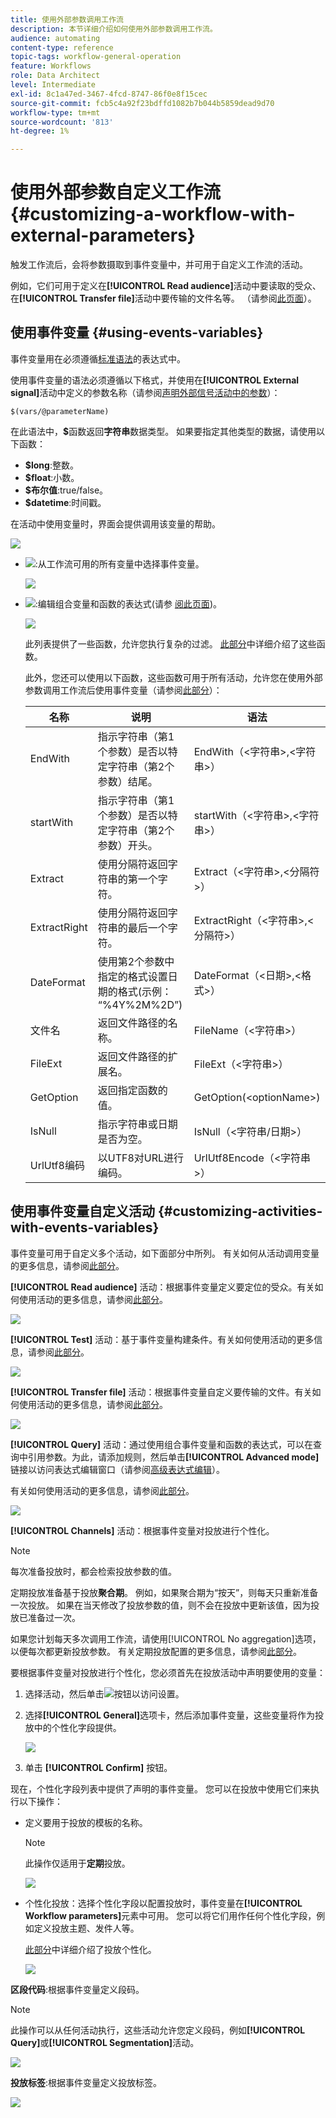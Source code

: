 ```yaml
---
title: 使用外部参数调用工作流
description: 本节详细介绍如何使用外部参数调用工作流。
audience: automating
content-type: reference
topic-tags: workflow-general-operation
feature: Workflows
role: Data Architect
level: Intermediate
exl-id: 8c1a47ed-3467-4fcd-8747-86f0e8f15cec
source-git-commit: fcb5c4a92f23bdffd1082b7b044b5859dead9d70
workflow-type: tm+mt
source-wordcount: '813'
ht-degree: 1%

---
```


# 使用外部参数自定义工作流 {#customizing-a-workflow-with-external-parameters}

触发工作流后，会将参数摄取到事件变量中，并可用于自定义工作流的活动。

例如，它们可用于定义在&#x200B;**[!UICONTROL Read audience]**&#x200B;活动中要读取的受众、在&#x200B;**[!UICONTROL Transfer file]**&#x200B;活动中要传输的文件名等。 （请参阅[此页面](../../automating/using/customizing-workflow-external-parameters.md)）。

## 使用事件变量 {#using-events-variables}

事件变量用在必须遵循[标准语法](../../automating/using/advanced-expression-editing.md#standard-syntax)的表达式中。

使用事件变量的语法必须遵循以下格式，并使用在&#x200B;**[!UICONTROL External signal]**&#x200B;活动中定义的参数名称（请参阅[声明外部信号活动中的参数](../../automating/using/declaring-parameters-external-signal.md)）：

```
$(vars/@parameterName)
```

在此语法中，**$**&#x200B;函数返回&#x200B;**字符串**&#x200B;数据类型。 如果要指定其他类型的数据，请使用以下函数：

* **$long**:整数。
* **$float**:小数。
* **$布尔值**:true/false。
* **$datetime**:时间戳。

在活动中使用变量时，界面会提供调用该变量的帮助。

![](assets/extsignal_callparameter.png)

* ![](assets/extsignal_picker.png):从工作流可用的所有变量中选择事件变量。

   ![](assets/wkf_test_activity_variables.png)

* ![](assets/extsignal_expression_editor.png):编辑组合变量和函数的表达式(请参 [阅此页面](../../automating/using/advanced-expression-editing.md))。

   ![](assets/wkf_test_activity_variables_expression.png)

   此列表提供了一些函数，允许您执行复杂的过滤。 [此部分](../../automating/using/list-of-functions.md)中详细介绍了这些函数。

   此外，您还可以使用以下函数，这些函数可用于所有活动，允许您在使用外部参数调用工作流后使用事件变量（请参阅[此部分](../../automating/using/customizing-workflow-external-parameters.md#customizing-activities-with-events-variables)）：

   | 名称 | 说明 | 语法 |
   | ---------|----------|---------|
   | EndWith | 指示字符串（第1个参数）是否以特定字符串（第2个参数）结尾。 | EndWith（&lt;字符串>,&lt;字符串>） |
   | startWith | 指示字符串（第1个参数）是否以特定字符串（第2个参数）开头。 | startWith（&lt;字符串>,&lt;字符串>） |
   | Extract | 使用分隔符返回字符串的第一个字符。 | Extract（&lt;字符串>,&lt;分隔符>） |
   | ExtractRight | 使用分隔符返回字符串的最后一个字符。 | ExtractRight（&lt;字符串>,&lt;分隔符>） |
   | DateFormat | 使用第2个参数中指定的格式设置日期的格式(示例： “%4Y%2M%2D”) | DateFormat（&lt;日期>,&lt;格式>） |
   | 文件名 | 返回文件路径的名称。 | FileName（&lt;字符串>） |
   | FileExt | 返回文件路径的扩展名。 | FileExt（&lt;字符串>） |
   | GetOption | 返回指定函数的值。 | GetOption(&lt;optionName>) |
   | IsNull | 指示字符串或日期是否为空。 | IsNull（&lt;字符串/日期>） |
   | UrlUtf8编码 | 以UTF8对URL进行编码。 | UrlUtf8Encode（&lt;字符串>） |

## 使用事件变量自定义活动 {#customizing-activities-with-events-variables}

事件变量可用于自定义多个活动，如下面部分中所列。 有关如何从活动调用变量的更多信息，请参阅[此部分](../../automating/using/customizing-workflow-external-parameters.md#using-events-variables)。

**[!UICONTROL Read audience]** 活动：根据事件变量定义要定位的受众。有关如何使用活动的更多信息，请参阅[此部分](../../automating/using/read-audience.md)。

![](assets/extsignal_activities_audience.png)

**[!UICONTROL Test]** 活动：基于事件变量构建条件。有关如何使用活动的更多信息，请参阅[此部分](../../automating/using/test.md)。

![](assets/extsignal_activities_test.png)

**[!UICONTROL Transfer file]** 活动：根据事件变量自定义要传输的文件。有关如何使用活动的更多信息，请参阅[此部分](../../automating/using/transfer-file.md)。

![](assets/extsignal_activities_transfer.png)

**[!UICONTROL Query]** 活动：通过使用组合事件变量和函数的表达式，可以在查询中引用参数。为此，请添加规则，然后单击&#x200B;**[!UICONTROL Advanced mode]**&#x200B;链接以访问表达式编辑窗口（请参阅[高级表达式编辑](../../automating/using/advanced-expression-editing.md)）。

有关如何使用活动的更多信息，请参阅[此部分](../../automating/using/query.md)。

![](assets/extsignal_activities_query.png)

**[!UICONTROL Channels]** 活动：根据事件变量对投放进行个性化。

>[!NOTE]
>
>每次准备投放时，都会检索投放参数的值。
>
>定期投放准备基于投放&#x200B;**聚合期**。 例如，如果聚合期为“按天”，则每天只重新准备一次投放。 如果在当天修改了投放参数的值，则不会在投放中更新该值，因为投放已准备过一次。
>
>如果您计划每天多次调用工作流，请使用[!UICONTROL No aggregation]选项，以便每次都更新投放参数。 有关定期投放配置的更多信息，请参阅[此部分](/help/automating/using/email-delivery.md#configuration)。

要根据事件变量对投放进行个性化，您必须首先在投放活动中声明要使用的变量：

1. 选择活动，然后单击![](assets/dlv_activity_params-24px.png)按钮以访问设置。
1. 选择&#x200B;**[!UICONTROL General]**&#x200B;选项卡，然后添加事件变量，这些变量将作为投放中的个性化字段提供。

   ![](assets/extsignal_activities_delivery.png)

1. 单击 **[!UICONTROL Confirm]** 按钮。

现在，个性化字段列表中提供了声明的事件变量。 您可以在投放中使用它们来执行以下操作：

* 定义要用于投放的模板的名称。

   >[!NOTE]
   >
   >此操作仅适用于&#x200B;**定期**&#x200B;投放。

   ![](assets/extsignal_activities_template.png)

* 个性化投放：选择个性化字段以配置投放时，事件变量在&#x200B;**[!UICONTROL Workflow parameters]**&#x200B;元素中可用。 您可以将它们用作任何个性化字段，例如定义投放主题、发件人等。

   [此部分](../../designing/using/personalization.md)中详细介绍了投放个性化。

   ![](assets/extsignal_activities_perso.png)

**区段代码**:根据事件变量定义段码。

>[!NOTE]
>
>此操作可以从任何活动执行，这些活动允许您定义段码，例如&#x200B;**[!UICONTROL Query]**&#x200B;或&#x200B;**[!UICONTROL Segmentation]**&#x200B;活动。

![](assets/extsignal_activities_segment.png)

**投放标签**:根据事件变量定义投放标签。

![](assets/extsignal_activities_label.png)
